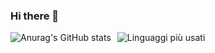 ### Hi there 👋

<div style="display: flex; align-items: stretch;">
    <img src="https://github-readme-stats.vercel.app/api/?username=GianMariaRicciolini&show_icons=true&theme=solarized-light&bg_color=F0E6D1&height=150" alt="Anurag's GitHub stats" style="margin-right: 10px;">
    <img src="https://github-readme-stats.vercel.app/api/top-langs/?username=GianMariaRicciolini&layout=compact&theme=solarized-light&bg_color=F0E6D1&langs_count=8&hide_title=true" alt="Linguaggi più usati">
</div>
